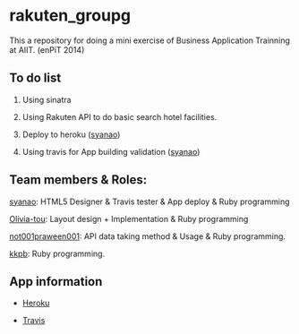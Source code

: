 rakuten_groupg
==============
This a repository for doing a mini exercise of Business Application Trainning at AIIT. (enPiT 2014) 

To do list
-------------
 1. Using sinatra

 2. Using Rakuten API to do basic search hotel facilities.

 3. Deploy to heroku ([syanao](https://github.com/syanao))
 
 4. Using travis for App building validation ([syanao](https://github.com/syanao))


Team members & Roles:
--------------------
 [syanao](https://github.com/syanao): HTML5 Designer & Travis tester & App deploy & Ruby programming
 
 [Olivia-tou](https://github.com/Olivia-tou): Layout design + Implementation & Ruby programming 
 
 [not001praween001](https://github.com/not001praween001): API data taking method & Usage & Ruby programming.
 
 [kkpb](https://github.com/kkpb): Ruby programming.

App information
---------------
 * [Heroku](http://ancient-sands-9552.heroku.com)

 * [Travis](https://travis-ci.org/RAKUTN-AIIT-enpit-practice/rakuten_groupg)
